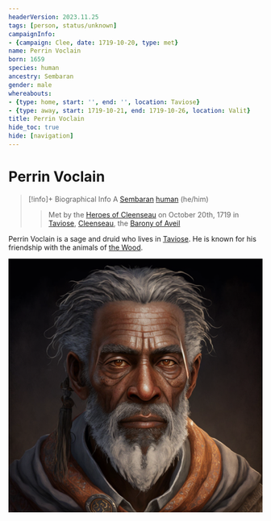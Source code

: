 ```yaml
---
headerVersion: 2023.11.25
tags: [person, status/unknown]
campaignInfo:
- {campaign: Clee, date: 1719-10-20, type: met}
name: Perrin Voclain
born: 1659
species: human
ancestry: Sembaran
gender: male
whereabouts:
- {type: home, start: '', end: '', location: Taviose}
- {type: away, start: 1719-10-21, end: 1719-10-26, location: Valit}
title: Perrin Voclain
hide_toc: true
hide: [navigation]
---
```

# Perrin Voclain
>[!info]+ Biographical Info
> A [Sembaran](<../../gazetteer/greater-sembara/sembara/sembara.md>) [human](<../../species/humans/humans.md>) (he/him)
> 
>> 
>>  Met by the [Heroes of Cleenseau](<../pcs/cleenseau/heroes-of-cleenseau.md>) on October 20th, 1719 in [Taviose](<../../gazetteer/greater-sembara/sembara/barony-of-aveil/cleenseau-region/taviose.md>), [Cleenseau](<../../gazetteer/greater-sembara/sembara/barony-of-aveil/cleenseau-region/cleenseau/cleenseau.md>), the [Barony of Aveil](<../../gazetteer/greater-sembara/sembara/barony-of-aveil/barony-of-aveil.md>) 

Perrin Voclain is a sage and druid who lives in [Taviose](<../../gazetteer/greater-sembara/sembara/barony-of-aveil/cleenseau-region/taviose.md>). He is known for his friendship with the animals of [the Wood](<../../gazetteer/greater-sembara/sembara/barony-of-aveil/cleenseau-region/cleenseau-wood.md>).

![Perrin The Druid](../../assets/perrin-the-druid.png)